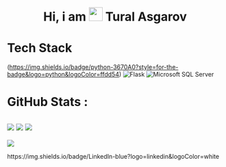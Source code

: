 <div align="center"><h1> Hi, i am <img src="https://raw.githubusercontent.com/TheDudeThatCode/TheDudeThatCode/master/Assets/Hi.gif" width="32px"/> Tural Asgarov </h1> </div>


# Tech Stack
(https://img.shields.io/badge/python-3670A0?style=for-the-badge&logo=python&logoColor=ffdd54)
![Flask](https://img.shields.io/badge/flask-%23000.svg?style=for-the-badge&logo=flask&logoColor=white)
![Microsoft SQL Server](https://img.shields.io/badge/Microsoft%20SQL%20Sever-CC2927?style=for-the-badge&logo=microsoft%20sql%20server&logoColor=white)

# GitHub Stats :
![](https://github-readme-stats.vercel.app/api?username=Slyce-b0t&hide_border=false&include_all_commits=false&count_private=false)
![](https://github-readme-streak-stats.herokuapp.com/?user=Slyce-b0t&hide_border=false)
![](https://github-readme-stats.vercel.app/api/top-langs/?username=Slyce-b0t&hide_border=false&include_all_commits=false&count_private=false&layout=compact)
---
[![](https://visitcount.itsvg.in/api?id=Slyce-b0t&icon=0&color=0)](https://visitcount.itsvg.in)
<!-- made using https://prm.pushkaryadav.in -->

<div>
https://img.shields.io/badge/LinkedIn-blue?logo=linkedin&logoColor=white
</div>
